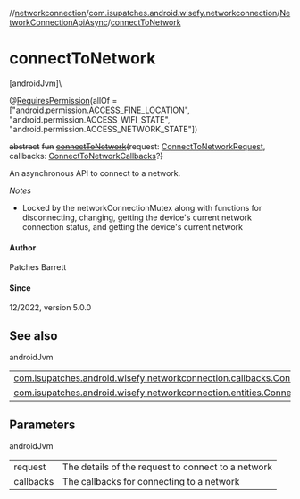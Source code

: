 //[networkconnection](../../../index.md)/[com.isupatches.android.wisefy.networkconnection](../index.md)/[NetworkConnectionApiAsync](index.md)/[connectToNetwork](connect-to-network.md)

# connectToNetwork

[androidJvm]\

@[RequiresPermission](https://developer.android.com/reference/kotlin/androidx/annotation/RequiresPermission.html)(allOf = [&quot;android.permission.ACCESS_FINE_LOCATION&quot;, &quot;android.permission.ACCESS_WIFI_STATE&quot;, &quot;android.permission.ACCESS_NETWORK_STATE&quot;])

~~abstract~~ ~~fun~~ [~~connectToNetwork~~](connect-to-network.md)~~(~~request: [ConnectToNetworkRequest](../../com.isupatches.android.wisefy.networkconnection.entities/-connect-to-network-request/index.md), callbacks: [ConnectToNetworkCallbacks](../../com.isupatches.android.wisefy.networkconnection.callbacks/-connect-to-network-callbacks/index.md)?~~)~~

An asynchronous API to connect to a network.

*Notes*

- 
   Locked by the networkConnectionMutex along with functions for disconnecting, changing, getting the device's     current network connection status, and getting the device's current network

#### Author

Patches Barrett

#### Since

12/2022, version 5.0.0

## See also

androidJvm

| | |
|---|---|
| [com.isupatches.android.wisefy.networkconnection.callbacks.ConnectToNetworkCallbacks](../../com.isupatches.android.wisefy.networkconnection.callbacks/-connect-to-network-callbacks/index.md) |  |
| [com.isupatches.android.wisefy.networkconnection.entities.ConnectToNetworkRequest](../../com.isupatches.android.wisefy.networkconnection.entities/-connect-to-network-request/index.md) |  |

## Parameters

androidJvm

| | |
|---|---|
| request | The details of the request to connect to a network |
| callbacks | The callbacks for connecting to a network |

